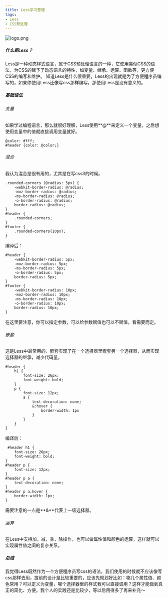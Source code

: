 ```yaml
---
title: Less学习整理
tags:
- Less
- CSS预处理
---
```


![logo.png](/images/20170118/6.png)
##### 什么是Less？
Less是一种动态样式语言，属于CSS预处理语言的一种，它使用类似CSS的语法，为CSS的赋予了动态语言的特性，如变量、继承、运算、函数等，更方便CSS的编写和维护。
知道Less是什么很重要，Less的出现就是为了方便程序员编写的，如果你使用Less还像写css那样编写，那使用Less是没有意义的。
<!-- more -->
##### 基础语法
###### 变量
如果学过编程语言，那么就很好理解，Less使用**@**来定义一个变量，之后想使用变量中的值就直接调用变量就好。
```
@color: #fff;
#header {color: @color;}
```
###### 混合
我认为混合是很有用的，尤其是在写css3的时候。
```
.rounded-corners (@radius: 5px) {
    -webkit-border-radius: @radius;
    -moz-border-radius: @radius;
    -ms-border-radius: @radius;
    -o-border-radius: @radius;
    border-radius: @radius;
}
#header {
    .rounded-corners;
}
#footer {
    .rounded-corners(10px);
}
```
编译后：
```
#header {
    -webkit-border-radius: 5px;
    -moz-border-radius: 5px;
    -ms-border-radius: 5px;
    -o-border-radius: 5px;
    border-radius: 5px;
}
#footer {
    -webkit-border-radius: 10px;
    -moz-border-radius: 10px;
    -ms-border-radius: 10px;
    -o-border-radius: 10px;
    border-radius: 10px;
}
```
在这里要注意，你可以指定参数，可以给参数赋值也可以不赋值，看需要而定。
###### 嵌套
这是Less中最常用的，嵌套实现了在一个选择器里嵌套另一个选择器，从而实现选择器的继承，减少代码量。
```
#header {
    h1 {
        font-size: 26px;
        font-weight: bold;
    }
    p {
        font-size: 12px;
        a {
            text-decoration: none;
            &:hover {
                border-width: 1px
            }
        }
    }
}
```
编译后：
```
 #header h1 {
    font-size: 26px;
    font-weight: bold;
}
#header p {
    font-size: 12px;
}
#header p a {
    text-decoration: none;
}
#header p a:hover {
    border-width: 1px;
}
```
需要注意的一点是**&**代表上一级选择器。
###### 运算
在Less中支持加，减，乘，除操作，也可以做属性值和颜色的运算，这样就可以实现属性值之间的复杂关系。
##### 总结
我觉得Less既然作为一个方便程序员写css的语法，我们使用的时候就不应该像写css那样去用，提前的设计是比较重要的，应该先规划好比如：哪几个属性值、颜色常用？可以定义为变量，哪个选择器里的样式我可以直接调用？这样才能做到真正的简化、方便。我个人的实践还是比较少，等以后用得多了再来补充～
